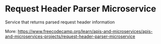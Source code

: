 # Request Header Parser Microservice

Service that returns parsed request header information

More:
 https://www.freecodecamp.org/learn/apis-and-microservices/apis-and-microservices-projects/request-header-parser-microservice
